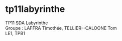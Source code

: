 # tp11labyrinthe
TP11 SDA Labyrinthe<br/>
Groupe : LAFFRA Timothée, TELLIER--CALOONE Tom<br/>
LE1, TPB1